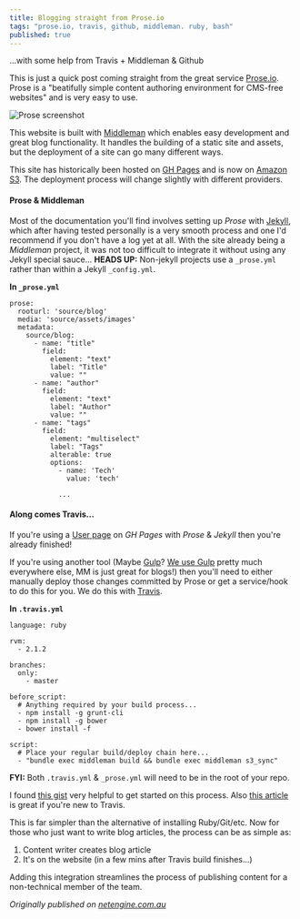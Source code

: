 ```yaml
---
title: Blogging straight from Prose.io
tags: "prose.io, travis, github, middleman. ruby, bash"
published: true
---
```


...with some help from Travis + Middleman & Github

This is just a quick post coming straight from the great service [Prose.io](http://prose.io/). Prose is a "beatifully simple content authoring environment for CMS-free websites" and is very easy to use.

![Prose screenshot](http://netengine-blog-media.s3.amazonaws.com/prose-io/prose-screen.png)

This website is built with [Middleman](http://middlemanapp.com/) which enables easy development and great blog functionality. It handles the building of a static site and assets, but the deployment of a site can go many different ways.

This site has historically been hosted on [GH Pages](https://pages.github.com/) and is now on [Amazon S3](http://aws.amazon.com/s3/). The deployment process will change slightly with different providers.

#### Prose & Middleman

Most of the documentation you'll find involves setting up *Prose* with [Jekyll](http://jekyllrb.com/), which after having tested personally is a very smooth process and one I'd recommend if you don't have a log yet at all. With the site already being a *Middleman* project, it was not too difficult to integrate it without using any Jekyll special sauce... **HEADS UP:** Non-jekyll projects use a `_prose.yml` rather than within a Jekyll `_config.yml`.


**In `_prose.yml`**

    prose:
      rooturl: 'source/blog'
      media: 'source/assets/images'
      metadata:
        source/blog:
          - name: "title"
            field:
              element: "text"
              label: "Title"
              value: ""
          - name: "author"
            field:
              element: "text"
              label: "Author"
              value: ""
          - name: "tags"
            field:
              element: "multiselect"
              label: "Tags"
		      alterable: true
              options:
                - name: 'Tech'
                  value: 'tech'

                ...


#### Along comes Travis...

If you're using a [User page](https://help.github.com/articles/user-organization-and-project-pages) on *GH Pages* with *Prose* & *Jekyll* then you're already finished!

If you're using another tool (Maybe [Gulp](http://gulpjs.com/)? [We use Gulp](http://netengine.com.au/blog/gulp-and-angular-js-a-tune-up/) pretty much everywhere else, MM is just great for blogs!) then you'll need to either manually deploy those changes committed by Prose or get a service/hook to do this for you. We do this with [Travis](https://travis-ci.org/).

**In `.travis.yml`**

    language: ruby

    rvm:
      - 2.1.2

    branches:
      only:
        - master

    before_script:
      # Anything required by your build process...
      - npm install -g grunt-cli
      - npm install -g bower
      - bower install -f

    script:
      # Place your regular build/deploy chain here...
      - "bundle exec middleman build && bundle exec middleman s3_sync"


**FYI:** Both `.travis.yml` & `_prose.yml` will need to be in the root of your repo.


I found [this gist](https://gist.github.com/thomasgohard/6356707) very helpful to get started on this process. Also [this article](http://docs.travis-ci.com/user/getting-started/) is great if you're new to Travis.

This is far simpler than the alternative of installing Ruby/Git/etc. Now for those who just want to write blog articles, the process can be as simple as:

1. Content writer creates blog article
2. It's on the website (in a few mins after Travis build finishes...)

Adding this integration streamlines the process of publishing content for a non-technical member of the team.


_Originally published on [netengine.com.au](http://netengine.com.au/blog/blogging-straight-from-prose-io/)_


<link rel="canonical" href="http://netengine.com.au/blog/blogging-straight-from-prose-io/">
